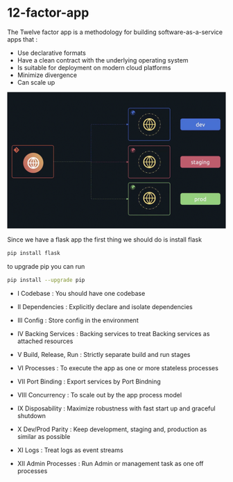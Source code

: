 # 12-factor-app

The Twelve factor app is a methodology for building software-as-a-service apps that :

- Use declarative formats
- Have a clean contract with the underlying operating system
- Is suitable for deployment on modern cloud platforms
- Minimize divergence
- Can scale up

![image](12A.png)

Since we have a flask app the first thing we should do is install flask

```bash
pip install flask
```

to upgrade pip you can run

```bash
pip install --upgrade pip
```

- I Codebase : You should have one codebase

- II Dependencies : Explicitly declare and isolate dependencies

- III Config : Store config in the environment

- IV Backing Services : Backing services to treat Backing services as attached resources

- V Build, Release, Run : Strictly separate build and run stages

- VI Processes : To execute the app as one or more stateless processes

- VII Port Binding : Export services by Port Bindning

- VIII Concurrency : To scale out by the app process model

- IX Disposability : Maximize robustness with fast start up and graceful shutdown

- X Dev/Prod Parity : Keep development, staging and, production as similar as possible

- XI Logs : Treat logs as event streams

- XII Admin Processes : Run Admin or management task as one off processes
